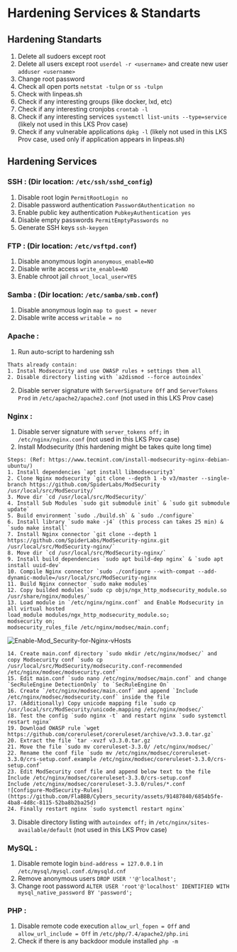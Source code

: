 # Hardening Services & Standarts

## Hardening Standarts
1. Delete all sudoers except root
2. Delete all users except root `userdel -r <username>` and create new user `adduser <username>`
3. Change root password
4. Check all open ports `netstat -tulpn` or `ss -tulpn`
5. Check with linpeas.sh
6. Check if any interesting groups (like docker, lxd, etc)
7. Check if any interesting cronjobs `crontab -l`
8. Check if any interesting services `systemctl list-units --type=service` (likely not used in this LKS Prov case)
9. Check if any vulnerable applications `dpkg -l` (likely not used in this LKS Prov case, used only if application appears in linpeas.sh)

## Hardening Services
### SSH : (Dir location: `/etc/ssh/sshd_config`)
1. Disable root login `PermitRootLogin no`
2. Disable password authentication `PasswordAuthentication no`
3. Enable public key authentication `PubkeyAuthentication yes`
4. Disable empty passwords `PermitEmptyPasswords no`
5. Generate SSH keys `ssh-keygen`

### FTP : (Dir location: `/etc/vsftpd.conf`)
1. Disable anonymous login `anonymous_enable=NO`
2. Disable write access `write_enable=NO`
3. Enable chroot jail `chroot_local_user=YES`


### Samba : (Dir location: `/etc/samba/smb.conf`)
1. Disable anonymous login `map to guest = never`
2. Disable write access `writable = no`

### Apache :
1. Run auto-script to hardening ssh 
```
Thats already contain:
1. Instal Modsecurity and use OWASP rules + settings them all
2. Disable directory listing with `a2dismod --force autoindex`
```

2. Disable server signature with `ServerSignature Off` and `ServerTokens Prod` in `/etc/apache2/apache2.conf` (not used in this LKS Prov case)

### Nginx :
1. Disable server signature with `server_tokens off;` in `/etc/nginx/nginx.conf` (not used in this LKS Prov case)
2. Install Modsecurity (this hardening might be takes quite long time)
```
Steps: (Ref: https://www.tecmint.com/install-modsecurity-nginx-debian-ubuntu/)
1. Install dependencies `apt install libmodsecurity3`
2. Clone Nginx modsecurity `git clone --depth 1 -b v3/master --single-branch https://github.com/SpiderLabs/ModSecurity /usr/local/src/ModSecurity/`
3. Move dir `cd /usr/local/src/ModSecurity/`
4. Install Sub Modules `sudo git submodule init` & `sudo git submodule update`
5. Build environment `sudo ./build.sh` & `sudo ./configure`
6. Install library `sudo make -j4` (this process can takes 25 min) & `sudo make install`
7. Install Nginx connector `git clone --depth 1 https://github.com/SpiderLabs/ModSecurity-nginx.git /usr/local/src/ModSecurity-nginx/`
8. Move dir `cd /usr/local/src/ModSecurity-nginx/`
9. Install build dependencies `sudo apt build-dep nginx` & `sudo apt install uuid-dev`
10. Compile Nginx connector `sudo ./configure --with-compat --add-dynamic-module=/usr/local/src/ModSecurity-nginx
11. Build Nginx connector `sudo make modules`
12. Copy builded modules `sudo cp objs/ngx_http_modsecurity_module.so /usr/share/nginx/modules/`
13. Load module in `/etc/nginx/nginx.conf` and Enable Modsecurity in all virtual hosted 
load_module modules/ngx_http_modsecurity_module.so; 
modsecurity on; 
modsecurity_rules_file /etc/nginx/modsec/main.conf;
```
![Enable-Mod_Security-for-Nginx-vHosts](https://github.com/FlaBBB/Cybers_security/assets/91487840/f62f8035-002c-4f03-a9b8-7f28f815cd4e)
```
14. Create main.conf directory `sudo mkdir /etc/nginx/modsec/` and copy Modsecurity conf `sudo cp /usr/local/src/ModSecurity/modsecurity.conf-recommended /etc/nginx/modsec/modsecurity.conf`
15. Edit main.conf `sudo nano /etc/nginx/modsec/main.conf` and change `SecRuleEngine DetectionOnly` to `SecRuleEngine On`
16. Create `/etc/nginx/modsec/main.conf` and append `Include /etc/nginx/modsec/modsecurity.conf` inside the file
17. (Additionally) Copy unicode mapping file `sudo cp /usr/local/src/ModSecurity/unicode.mapping /etc/nginx/modsec/`
18. Test the config `sudo nginx -t` and restart nginx `sudo systemctl restart nginx`
19. Download OWASP rule `wget https://github.com/coreruleset/coreruleset/archive/v3.3.0.tar.gz`
20. Extract the file `tar -xvzf v3.3.0.tar.gz`
21. Move the file `sudo mv coreruleset-3.3.0/ /etc/nginx/modsec/`
22. Rename the conf file `sudo mv /etc/nginx/modsec/coreruleset-3.3.0/crs-setup.conf.example /etc/nginx/modsec/coreruleset-3.3.0/crs-setup.conf`
23. Edit ModSecurity conf file and append below text to the file
Include /etc/nginx/modsec/coreruleset-3.3.0/crs-setup.conf 
Include /etc/nginx/modsec/coreruleset-3.3.0/rules/*.conf 
![Configure-ModSecurity-Rules](https://github.com/FlaBBB/Cybers_security/assets/91487840/6854b5fe-4ba8-4d8c-8115-52ba8b2ba25d)
24. Finally restart nginx `sudo systemctl restart nginx`
```
3. Disable directory listing with `autoindex off;` in `/etc/nginx/sites-available/default` (not used in this LKS Prov case)

### MySQL :
1. Disable remote login `bind-address = 127.0.0.1` in `/etc/mysql/mysql.conf.d/mysqld.cnf`
2. Remove anonymous users `DROP USER ''@'localhost';`
3. Change root password `ALTER USER 'root'@'localhost' IDENTIFIED WITH mysql_native_password BY 'password';`

### PHP :
1. Disable remote code execution `allow_url_fopen = Off` and `allow_url_include = Off` in `/etc/php/7.4/apache2/php.ini`
2. Check if there is any backdoor module installed `php -m`

